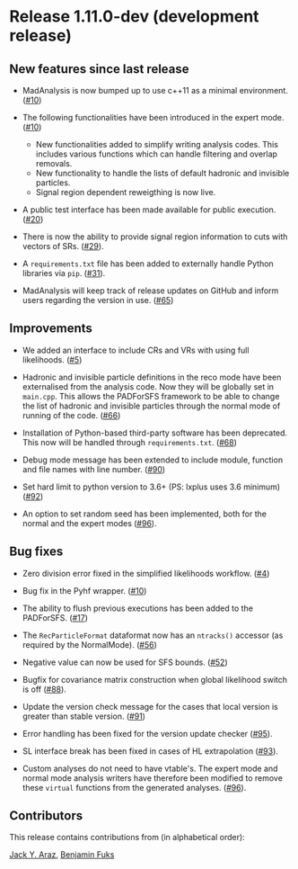 # Release 1.11.0-dev (development release)

## New features since last release

 * MadAnalysis is now bumped up to use c++11 as a minimal environment.
   ([#10](https://github.com/MadAnalysis/madanalysis5/pull/10))

 * The following functionalities have been introduced in the expert mode.
   ([#10](https://github.com/MadAnalysis/madanalysis5/pull/10))
   * New functionalities added to simplify writing analysis codes. This includes
     various functions which can handle filtering and overlap removals.
   * New functionality to handle the lists of default hadronic and invisible
     particles.
   * Signal region dependent reweigthing is now live.

 * A public test interface has been made available for public execution.
   ([#20](https://github.com/MadAnalysis/madanalysis5/pull/20))

 * There is now the ability to provide signal region information to cuts with
   vectors of SRs.
   ([#29](https://github.com/MadAnalysis/madanalysis5/pull/29)).

 * A `requirements.txt` file has been added to externally handle Python
   libraries via `pip`.
   ([#31](https://github.com/MadAnalysis/madanalysis5/pull/31)).

 * MadAnalysis will keep track of release updates on GitHub and inform users
   regarding the version in use. 
   ([#65](https://github.com/MadAnalysis/madanalysis5/pull/65))

## Improvements
 * We added an interface to include CRs and VRs with using full likelihoods.
   ([#5](https://github.com/MadAnalysis/madanalysis5/pull/5))
 
 * Hadronic and invisible particle definitions in the reco mode have been externalised
   from the analysis code. Now they will be globally set in `main.cpp`. This allows the
   PADForSFS framework to be able to change the list of hadronic and invisible 
   particles through the normal mode of running of the code. 
   ([#66](https://github.com/MadAnalysis/madanalysis5/pull/66))

 * Installation of Python-based third-party software has been deprecated. 
   This now will be handled through `requirements.txt`.
   ([#68](https://github.com/MadAnalysis/madanalysis5/pull/68))

 * Debug mode message has been extended to include module, function and file names 
   with line number. ([#90](https://github.com/MadAnalysis/madanalysis5/pull/90))
 
 * Set hard limit to python version to 3.6+ (PS: lxplus uses 3.6 minimum)
   ([#92](https://github.com/MadAnalysis/madanalysis5/pull/92))

 * An option to set random seed has been implemented, both for the normal and the expert modes
   ([#96](https://github.com/MadAnalysis/madanalysis5/pull/96)).

## Bug fixes
 * Zero division error fixed in the simplified likelihoods workflow.
   ([#4](https://github.com/MadAnalysis/madanalysis5/pull/4))

 * Bug fix in the Pyhf wrapper.
   ([#10](https://github.com/MadAnalysis/madanalysis5/pull/10))

 * The ability to flush previous executions has been added to the PADForSFS.
   ([#17](https://github.com/MadAnalysis/madanalysis5/pull/17))

 * The `RecParticleFormat` dataformat now has an `ntracks()` accessor (as
   required by the NormalMode).
   ([#56](https://github.com/MadAnalysis/madanalysis5/pull/56))

 * Negative value can now be used for SFS bounds.
   ([#52](https://github.com/MadAnalysis/madanalysis5/pull/52))

 * Bugfix for covariance matrix construction when global likelihood switch is off
   ([#88](https://github.com/MadAnalysis/madanalysis5/pull/88)).

 * Update the version check message for the cases that local version is greater
   than stable version. ([#91](https://github.com/MadAnalysis/madanalysis5/pull/91))
 * Error handling has been fixed for the version update checker
   ([#95](https://github.com/MadAnalysis/madanalysis5/pull/95)).

 * SL interface break has been fixed in cases of HL extrapolation
   ([#93](https://github.com/MadAnalysis/madanalysis5/pull/93)).

 * Custom analyses do not need to have vtable's. The expert mode and normal mode
   analysis writers have therefore been modified to remove these `virtual` functions
   from the generated analyses.
   ([#96](https://github.com/MadAnalysis/madanalysis5/pull/96)).

## Contributors

This release contains contributions from (in alphabetical order):

[Jack Y. Araz](https://github.com/jackaraz), [Benjamin Fuks](https://github.com/bfuks)
